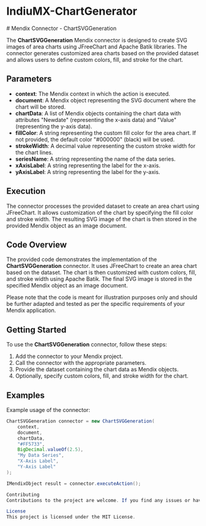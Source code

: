 # IndiuMX-ChartGenerator

\# Mendix Connector - ChartSVGGeneration

The **ChartSVGGeneration** Mendix connector is designed to create SVG images of area charts using JFreeChart and Apache Batik libraries. The connector generates customized area charts based on the provided dataset and allows users to define custom colors, fill, and stroke for the chart.

## Parameters

- **context**: The Mendix context in which the action is executed.
- **document**: A Mendix object representing the SVG document where the chart will be stored.
- **chartData**: A list of Mendix objects containing the chart data with attributes "Newdate" (representing the x-axis data) and "Value" (representing the y-axis data).
- **fillColor**: A string representing the custom fill color for the area chart. If not provided, the default color "#000000" (black) will be used.
- **strokeWidth**: A decimal value representing the custom stroke width for the chart lines.
- **seriesName**: A string representing the name of the data series.
- **xAxisLabel**: A string representing the label for the x-axis.
- **yAxisLabel**: A string representing the label for the y-axis.

## Execution

The connector processes the provided dataset to create an area chart using JFreeChart. It allows customization of the chart by specifying the fill color and stroke width. The resulting SVG image of the chart is then stored in the provided Mendix object as an image document.

## Code Overview

The provided code demonstrates the implementation of the **ChartSVGGeneration** connector. It uses JFreeChart to create an area chart based on the dataset. The chart is then customized with custom colors, fill, and stroke width using Apache Batik. The final SVG image is stored in the specified Mendix object as an image document.

Please note that the code is meant for illustration purposes only and should be further adapted and tested as per the specific requirements of your Mendix application.

## Getting Started

To use the **ChartSVGGeneration** connector, follow these steps:

1. Add the connector to your Mendix project.
2. Call the connector with the appropriate parameters.
3. Provide the dataset containing the chart data as Mendix objects.
4. Optionally, specify custom colors, fill, and stroke width for the chart.

## Examples

Example usage of the connector:

```java
ChartSVGGeneration connector = new ChartSVGGeneration(
    context,
    document,
    chartData,
    "#FF5733",
    BigDecimal.valueOf(2.5),
    "My Data Series",
    "X-Axis Label",
    "Y-Axis Label"
);

IMendixObject result = connector.executeAction();

Contributing
Contributions to the project are welcome. If you find any issues or have suggestions for improvements, please open an issue or submit a pull request.

License
This project is licensed under the MIT License.

